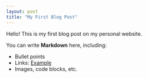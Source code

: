 ```yaml
---
layout: post
title: "My First Blog Post"
---
```


Hello! This is my first blog post on my personal website.  

You can write **Markdown** here, including:

- Bullet points  
- Links: [Example](https://example.com)  
- Images, code blocks, etc.
